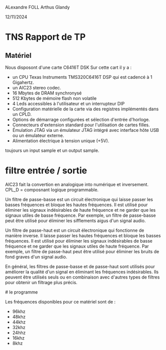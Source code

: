 ALexandre FOLL
Arthus Glandy

12/11/2024

# TNS Rapport de TP

## Matériel

Nous disposont d'une carte C6416T DSK
Sur cette cart il y a : 
- un CPU Texas Instruments TMS320C6416T DSP qui est cadencé à 1 Gigahertz.
- un AIC23 stereo codec.
- 16 Mbytes de DRAM synchronysé
- 512 Kbytes de mémoire flash non volatile
- 4 Leds accessibles à l'utilisateur et un interrupteur DIP
- Configuration matérielle de la carte via des registres implémentés dans un CPLD.
- Options de démarrage configurées et sélection d'entrée d'horloge.
- Connecteurs d'extension standard pour l'utilisation de cartes filles.
- Émulation JTAG via un émulateur JTAG intégré avec interface hôte USB ou un émulateur externe.
- Alimentation électrique à tension unique (+5V).




toujours un input sample et un output sample.

# filtre entrée / sortie 

AIC23 fait la convertion en analogique into numérique et inversement.
CPL_D = composnant logique programmable. 

Un filtre de passe-basse est un circuit électronique qui laisse passer les basses fréquences et bloque les hautes fréquences. Il est utilisé pour éliminer les signaux indésirables de haute fréquence et ne garder que les signaux utiles de basse fréquence. Par exemple, un filtre de passe-basse peut être utilisé pour éliminer les sifflements aigus d'un signal audio.

Un filtre de passe-haut est un circuit électronique qui fonctionne de manière inverse. Il laisse passer les hautes fréquences et bloque les basses fréquences. Il est utilisé pour éliminer les signaux indésirables de basse fréquence et ne garder que les signaux utiles de haute fréquence. Par exemple, un filtre de passe-haut peut être utilisé pour éliminer les bruits de fond graves d'un signal audio.

En général, les filtres de passe-basse et de passe-haut sont utilisés pour améliorer la qualité d'un signal en éliminant les fréquences indésirables. Ils peuvent être utilisés seuls ou en combinaison avec d'autres types de filtres pour obtenir un filtrage plus précis.

# le programme


Les fréquences disponibles pour ce matériel sont de :
- 96khz
- 48khz
- 44khz
- 32khz
- 24hhz
- 16khz
- 8khz
